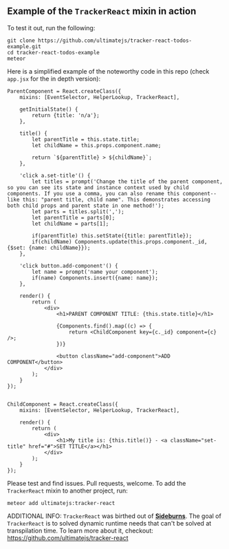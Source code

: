 ## Example of the `TrackerReact` mixin in action

To test it out, run the following:

```
git clone https://github.com/ultimatejs/tracker-react-todos-example.git
cd tracker-react-todos-example
meteor
```

Here is a simplified example of the noteworthy code in this repo (check `app.jsx` for the in depth version):

```
ParentComponent = React.createClass({
    mixins: [EventSelector, HelperLookup, TrackerReact],

	getInitialState() {
		return {title: 'n/a'};
	},
	
    title() {
        let parentTitle = this.state.title;
		let childName = this.props.component.name;
				
        return `${parentTitle} > ${childName}`;
    },

    'click a.set-title'() {
        let titles = prompt('Change the title of the parent component, so you can see its state and instance context used by child components. If you use a comma, you can also rename this component--like this: "parent title, child name". This demonstrates accessing both child props and parent state in one method!');
        let parts = titles.split(',');
		let parentTitle = parts[0];
		let childName = parts[1];
		
		if(parentTitle) this.setState({title: parentTitle});
		if(childName) Components.update(this.props.component._id, {$set: {name: childName}});
    },
		
	'click button.add-component'() {
		let name = prompt('name your component');
		if(name) Components.insert({name: name});
	},
		
    render() {
        return (
            <div>
				<h1>PARENT COMPONENT TITLE: {this.state.title}</h1>
		
				{Components.find().map((c) => {
					return <ChildComponent key={c._id} component={c} />;
				})}
				
				<button className="add-component">ADD COMPONENT</button>
            </div>
        );
    }
});


ChildComponent = React.createClass({
    mixins: [EventSelector, HelperLookup, TrackerReact],

    render() {
        return (
            <div>
                <h1>My title is: {this.title()} - <a className="set-title" href="#">SET TITLE</a></h1>
            </div>
        );
    }
});
```

Please test and find issues. Pull requests, welcome. To add the `TrackerReact` mixin to another project, run:

```
meteor add ultimatejs:tracker-react
``` 

ADDITIONAL INFO: `TrackerReact` was birthed out of [**Sideburns**](https://github.com/timbrandin/blaze-react). The goal of `TrackerReact` is to solved dynamic runtime needs that can't be solved at transpilation time. To learn more about it, checkout: https://github.com/ultimatejs/tracker-react